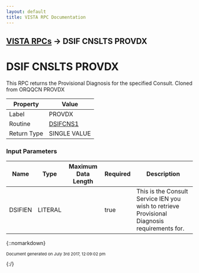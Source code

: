 ```yaml
---
layout: default
title: VISTA RPC Documentation
---
```


## [VISTA RPCs](TableOfContents) &#8594; DSIF CNSLTS PROVDX
# DSIF CNSLTS PROVDX

This RPC returns the Provisional Diagnosis for the specified Consult. Cloned from ORQQCN PROVDX

Property | Value
--- | ---
Label | PROVDX
Routine | [DSIFCNS1](http://code.osehra.org/dox/Routine_DSIFCNS1_source.html)
Return Type | SINGLE VALUE


### Input Parameters

Name | Type | Maximum Data Length | Required | Description
--- | --- | --- | --- | ---
DSIFIEN | LITERAL |  | true | This is the Consult Service IEN you wish to retrieve Provisional Diagnosis requirements for.



{::nomarkdown} <br/><p style="font-size: 11px">Document generated on July 3rd 2017, 12:09:02 pm</p>{:/}